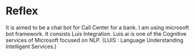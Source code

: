 # Reflex

It is aimed to be a chat bot for Call Center for a bank. I am using microsoft bot framework. It consists Luis Integration. 
Luis.ai is one of the Cognitive services of Microsoft focused on NLP. (LUIS : Language Understanding Intelligent Services.) 
